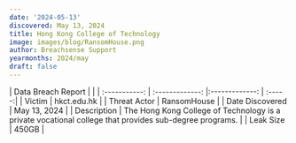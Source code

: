 ```yaml
---
date: '2024-05-13'
discovered: May 13, 2024
title: Hong Kong College of Technology
image: images/blog/RansomHouse.png
author: Breachsense Support
yearmonths: 2024/may
draft: false
---
```


| Data Breach Report           |              | 
| :-----------: | :-------------:     |:-------------:    | :-----:|
| Victim      | hkct.edu.hk      | 
| Threat Actor      | RansomHouse      | 
| Date Discovered      | May 13, 2024      | 
| Description      | The Hong Kong College of Technology is a private vocational college that provides sub-degree programs.      | 
| Leak Size      | 450GB      | 

